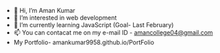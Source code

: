 - 👋 Hi, I’m Aman Kumar
- 👀 I’m interested in web development
- 🌱 I’m currently learning JavaScript (Goal- Last February)
- 📫 You can contacat me on my e-mail ID - amancollege04@gmail.com
- My Portfolio- amankumar9958.github.io/PortFolio

<!---
AmanKumar9958/AmanKumar9958 is a ✨ special ✨ repository because its `README.md` (this file) appears on your GitHub profile.
You can click the Preview link to take a look at your changes.
--->
